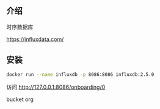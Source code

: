 ## 介绍

时序数据库

https://influxdata.com/



## 安装

```sh
docker run --name influxdb -p 8086:8086 influxdb:2.5.0
```

访问 http://127.0.0.1:8086/onboarding/0



bucket org